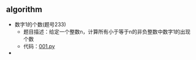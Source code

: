 ## algorithm

- 数字1的个数(题号233)
  - 题目描述：给定一个整数n，计算所有小于等于n的非负整数中数字1的出现个数
  - 代码：[001.py](https://github.com/GYQ2017/algorithm/blob/master/LC_File/001.py)
- 

